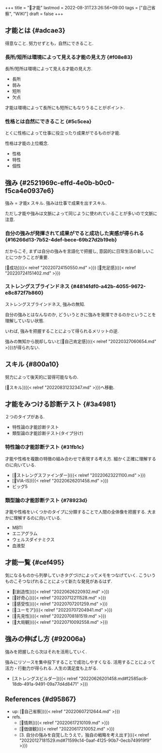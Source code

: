+++
title = "📝才能"
lastmod = 2022-08-31T23:26:56+09:00
tags = ["自己省察", "WIKI"]
draft = false
+++

## 才能とは {#adcae3}

得意なこと. 努力せずとも，自然にできること.


### 長所/短所は環境によって見える才能の見え方 {#f08e83}

長所/短所は環境によって見える才能の見え方.

-   長所
-   弱み
-   短所
-   欠点

才能は環境によって長所にも短所にもなりうることがポイント.


### 性格とは自然にできること {#5c5cea}

とくに性格によって仕事に役立ったり成果がでるものが才能.

性格は才能の上位概念.

-   性格
-   特性
-   個性


## 強み {#2521969c-effd-4e0b-b0c0-f5ca4e0937e6}

強み = 才能x スキル. 強みは仕事で成果を出すスキル.

ただし才能や強みは文脈によって同じように使われていることが多いので文脈に注意.


### 自分の強みが発揮されて成果がでると成功した実感が得られる {#16266d13-7b52-4def-bece-69b27d2b19eb}

だからこそ, まずは自分の強みを言語化で把握し, 意図的に日常生活の新しいことにつかうことが重要.

[🔖成功]({{< relref "20220724150550.md" >}}) [🔖充足感]({{< relref "20220724151402.md" >}})


### ストレングスブラインドネス {#4814fdf0-a42b-4055-9672-e8c872f7b860}

ストレングスブラインドネス, 強みの無知.

自分の強みとはなんなのか, どういうときに強みを発揮できるのかということを理解していない状態.

いわば, 強みを把握することによって得られるメリットの逆.

強みの無知から脱却しないと[📝自己肯定感]({{< relref "20220327060654.md" >}})が得られない.


## スキル {#800a10}

努力によって後天的に習得可能なもの.

[🔖スキル]({{< relref "20220831232347.md" >}})へ移動.


## 才能をみつける診断テスト {#3a4981}

２つのタイプがある.

-   特性論の才能診断テスト
-   類型論の才能診断テスト(タイプ分け)


### 特性論の才能診断テスト {#31fb1c}

才能や性格を複数の特徴の組み合わせで表現する考え方. 細かく正確に理解するのに向いている.

-   [📝ストレングスファインダー]({{< relref "20220623221100.md" >}})
-   [📝VIA-IS]({{< relref "20220626201458.md" >}})
-   ビッグ5


### 類型論の才能診断テスト {#78923d}

才能や性格をいくつかのタイプに分類することで人間の全体像を把握する. 大まかに理解するのに向いている.

-   MBTI
-   エニアグラム
-   ウェルスダイナミクス
-   血液型


## 才能一覧 {#cef495}

気になるものから列挙していきタグづけによってメモをつなげていく. こういうものこそつなげれることによって新たな発見があるはず.

-   📝[創造性]({{< relref "20220626220932.md" >}})
-   [📝好奇心]({{< relref "20220712211528.md" >}})
-   [📝感受性]({{< relref "20220707201259.md" >}})
-   [📝ユーモア]({{< relref "20220707204941.md" >}})
-   [📝先見性]({{< relref "20220708181519.md" >}})
-   [📝大局観]({{< relref "20220710092558.md" >}})


## 強みの伸ばし方 {#92006a}

強みを把握したら次はそれを活用していく.

強みにリソースを集中投下することで成功しやすくなる. 活用することによって活力・行動力が得られる. 人生の満足度も上がる.

-   [ストレングスビルダー]({{< relref "20220626201458.md#f2585ac8-18db-491a-9491-09a77d4d8471" >}})


## References {#d95867}

-   up: [📝自己省察]({{< relref "20220607212644.md" >}})
-   refs.
    -   [📝情熱]({{< relref "20220617210109.md" >}})
    -   [📝価値観]({{< relref "20220617210052.md" >}})
    -   [3. 自分の強みを自覚したうえで，独自の戦略を考え出す]({{< relref "20220127181529.md#71599c14-0aaf-4125-90b7-0ecb749919f9" >}})
